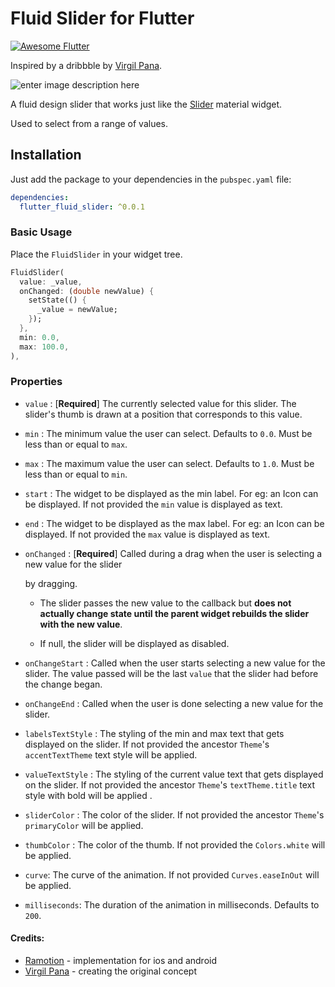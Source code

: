 # Fluid Slider for Flutter

<a href="https://github.com/Solido/awesome-flutter">
   <img alt="Awesome Flutter" src="https://img.shields.io/badge/Awesome-Flutter-blue.svg?longCache=true&style=flat-square" />
</a>

Inspired by a dribbble by [Virgil Pana](https://dribbble.com/virgilpana).

![enter image description here](https://lh3.googleusercontent.com/VqMBrwHTCI_e9nc4C0IbyD2W-Bytj46VVKWdr198MqVJ2UnzQ8R3W5vK9JriayLNGFx9RkPKAACl "Demo gif")

A fluid design slider that works just like the [Slider](https://docs.flutter.io/flutter/material/Slider-class.html) material widget.

Used to select from a range of values.

## Installation

Just add the package to your dependencies in the `pubspec.yaml` file:

```yaml
dependencies:
  flutter_fluid_slider: ^0.0.1
```

### Basic Usage

Place the `FluidSlider` in your widget tree.

```dart
FluidSlider(
  value: _value,
  onChanged: (double newValue) {
    setState(() {
      _value = newValue;
    });
  },
  min: 0.0,
  max: 100.0,
),
```

### Properties

- `value` : [**Required**] The currently selected value for this slider. The slider's thumb is drawn at a position that corresponds to this value.

- `min` : The minimum value the user can select. Defaults to `0.0`. Must be less than or equal to `max`.

- `max` : The maximum value the user can select. Defaults to `1.0`. Must be less than or equal to `min`.

- `start` : The widget to be displayed as the min label. For eg: an Icon can be displayed. If not provided the `min` value is displayed as text.

- `end` : The widget to be displayed as the max label. For eg: an Icon can be displayed. If not provided the `max` value is displayed as text.

- `onChanged` : [**Required**] Called during a drag when the user is selecting a new value for the slider

  by dragging.

  - The slider passes the new value to the callback but **does not actually change state until the parent widget rebuilds the slider with the new value**.

  - If null, the slider will be displayed as disabled.

- `onChangeStart` : Called when the user starts selecting a new value for the slider. The value passed will be the last `value` that the slider had before the change began.

- `onChangeEnd` : Called when the user is done selecting a new value for the slider.

- `labelsTextStyle` : The styling of the min and max text that gets displayed on the slider. If not provided the ancestor `Theme`'s `accentTextTheme` text style will be applied.

- `valueTextStyle` : The styling of the current value text that gets displayed on the slider. If not provided the ancestor `Theme`'s `textTheme.title` text style with bold will be applied .

- `sliderColor` : The color of the slider. If not provided the ancestor `Theme`'s `primaryColor` will be applied.

- `thumbColor` : The color of the thumb. If not provided the `Colors.white` will be applied.

- `curve`: The curve of the animation. If not provided `Curves.easeInOut` will be applied.

- `milliseconds`: The duration of the animation in milliseconds. Defaults to `200`.

#### Credits:

- [Ramotion](https://dribbble.com/shots/5343166-Fluid-Slider-Optimized-iOS-Control-Open-Source) - implementation for ios and android
- [Virgil Pana](https://dribbble.com/virgilpana) - creating the original concept
